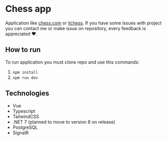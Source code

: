 # Chess app

Application like [chess.com](https://www.chess.com/) or [lichess](https://lichess.org/). If you have some issues with project you can contact me or make issue on repository, every feedback is appreciated ❤️.

## How to run

To run application you must clone repo and use this commands:

1. `npm install`
2. `npm run dev`

## Technologies

- Vue
- Typescript
- TailwindCSS
- .NET 7 (planned to move to version 8 on release)
- PostgreSQL
- SignalR
